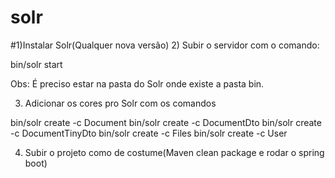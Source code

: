 # solr

#1)Instalar Solr(Qualquer nova versão)
2) Subir o servidor com o comando:
   
   bin/solr start
   
Obs: É preciso estar na pasta do Solr onde existe a pasta bin. 


3) Adicionar os cores pro Solr com os comandos

bin/solr create -c Document
bin/solr create -c DocumentDto
bin/solr create -c DocumentTinyDto
bin/solr create -c Files
bin/solr create -c User

4) Subir o projeto como de costume(Maven clean package e rodar o spring boot)
